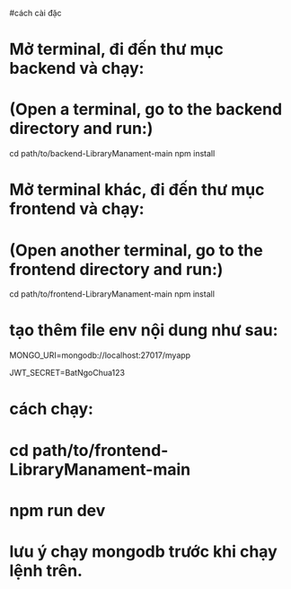 #cách cài đặc
# Mở terminal, đi đến thư mục backend và chạy:
# (Open a terminal, go to the backend directory and run:)
cd path/to/backend-LibraryManament-main
npm install

# Mở terminal khác, đi đến thư mục frontend và chạy:
# (Open another terminal, go to the frontend directory and run:)
cd path/to/frontend-LibraryManament-main
npm install

# tạo thêm file env nội dung như sau:
MONGO_URI=mongodb://localhost:27017/myapp

JWT_SECRET=BatNgoChua123

# cách chạy: 
# cd path/to/frontend-LibraryManament-main
# npm run dev
# lưu ý chạy mongodb trước khi chạy lệnh trên.
